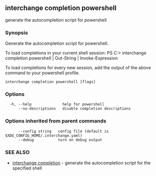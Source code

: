 ## interchange completion powershell

generate the autocompletion script for powershell

### Synopsis


Generate the autocompletion script for powershell.

To load completions in your current shell session:
PS C:\> interchange completion powershell | Out-String | Invoke-Expression

To load completions for every new session, add the output of the above command
to your powershell profile.


```
interchange completion powershell [flags]
```

### Options

```
  -h, --help              help for powershell
      --no-descriptions   disable completion descriptions
```

### Options inherited from parent commands

```
      --config string   config file (default is $XDG_CONFIG_HOME/.interchange.yaml)
      --debug           turn on debug output
```

### SEE ALSO

* [interchange completion](interchange_completion.md)	 - generate the autocompletion script for the specified shell

